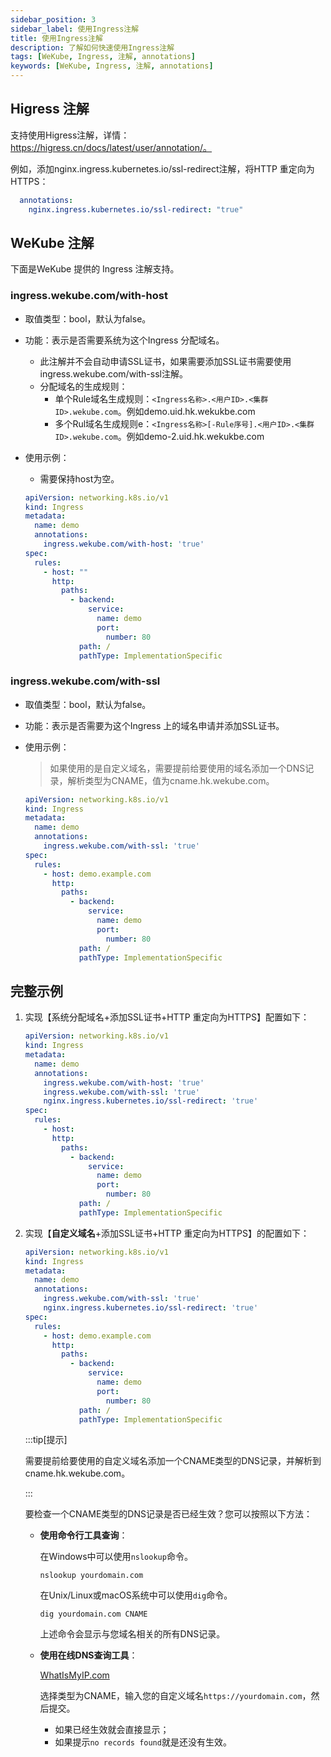 ```yaml
---
sidebar_position: 3
sidebar_label: 使用Ingress注解
title: 使用Ingress注解
description: 了解如何快速使用Ingress注解
tags: [WeKube, Ingress, 注解, annotations]
keywords: [WeKube, Ingress, 注解, annotations]
---
```


## Higress 注解
支持使用Higress注解，详情：https://higress.cn/docs/latest/user/annotation/。

例如，添加nginx.ingress.kubernetes.io/ssl-redirect注解，将HTTP 重定向为HTTPS：

```yaml
  annotations: 
    nginx.ingress.kubernetes.io/ssl-redirect: "true"
```

## WeKube 注解

下面是WeKube 提供的 Ingress 注解支持。

### ingress.wekube.com/with-host

- 取值类型：bool，默认为false。

- 功能：表示是否需要系统为这个Ingress 分配域名。

  - 此注解并不会自动申请SSL证书，如果需要添加SSL证书需要使用ingress.wekube.com/with-ssl注解。
  - 分配域名的生成规则：
    - 单个Rule域名生成规则：`<Ingress名称>.<用户ID>.<集群ID>.wekube.com`。例如demo.uid.hk.wekukbe.com
    - 多个Rul域名生成规则e：`<Ingress名称>[-Rule序号].<用户ID>.<集群ID>.wekube.com`。例如demo-2.uid.hk.wekukbe.com

- 使用示例：

  - 需要保持host为空。

  ```yaml
  apiVersion: networking.k8s.io/v1
  kind: Ingress
  metadata:
    name: demo
    annotations:
      ingress.wekube.com/with-host: 'true'
  spec:
    rules:
      - host: ""
        http:
          paths:
            - backend:
                service:
                  name: demo
                  port:
                    number: 80
              path: /
              pathType: ImplementationSpecific
  ```

### ingress.wekube.com/with-ssl

- 取值类型：bool，默认为false。

- 功能：表示是否需要为这个Ingress 上的域名申请并添加SSL证书。

- 使用示例：

  > 如果使用的是自定义域名，需要提前给要使用的域名添加一个DNS记录，解析类型为CNAME，值为cname.hk.wekube.com。
  
  ```yaml
  apiVersion: networking.k8s.io/v1
  kind: Ingress
  metadata:
    name: demo
    annotations:
      ingress.wekube.com/with-ssl: 'true'
  spec:
    rules:
      - host: demo.example.com
        http:
          paths:
            - backend:
                service:
                  name: demo
                  port:
                    number: 80
              path: /
              pathType: ImplementationSpecific
  ```

## 完整示例

1. 实现【系统分配域名+添加SSL证书+HTTP 重定向为HTTPS】配置如下：

   ```yaml
   apiVersion: networking.k8s.io/v1
   kind: Ingress
   metadata:
     name: demo
     annotations:
       ingress.wekube.com/with-host: 'true'
       ingress.wekube.com/with-ssl: 'true'
       nginx.ingress.kubernetes.io/ssl-redirect: 'true'
   spec:
     rules:
       - host: 
         http:
           paths:
             - backend:
                 service:
                   name: demo
                   port:
                     number: 80
               path: /
               pathType: ImplementationSpecific
   ```

2. 实现【**自定义域名**+添加SSL证书+HTTP 重定向为HTTPS】的配置如下：

   ```yaml
   apiVersion: networking.k8s.io/v1
   kind: Ingress
   metadata:
     name: demo
     annotations:
       ingress.wekube.com/with-ssl: 'true'
       nginx.ingress.kubernetes.io/ssl-redirect: 'true'
   spec:
     rules:
       - host: demo.example.com
         http:
           paths:
             - backend:
                 service:
                   name: demo
                   port:
                     number: 80
               path: /
               pathType: ImplementationSpecific
   ```

   :::tip[提示]
   
   需要提前给要使用的自定义域名添加一个CNAME类型的DNS记录，并解析到cname.hk.wekube.com。

   :::

   要检查一个CNAME类型的DNS记录是否已经生效？您可以按照以下方法：

    - **使用命令行工具查询**：
   
      在Windows中可以使用`nslookup`命令。

      ```shell
      nslookup yourdomain.com
      ```
   
      在Unix/Linux或macOS系统中可以使用`dig`命令。

      ```shell
      dig yourdomain.com CNAME
      ```
   
      上述命令会显示与您域名相关的所有DNS记录。

    - **使用在线DNS查询工具**：

      [WhatIsMyIP.com](https://www.whatismyip.com/dns-lookup/)
   
      选择类型为CNAME，输入您的自定义域名`https://yourdomain.com`，然后提交。
   
      - 如果已经生效就会直接显示；
      - 如果提示`no records found`就是还没有生效。

